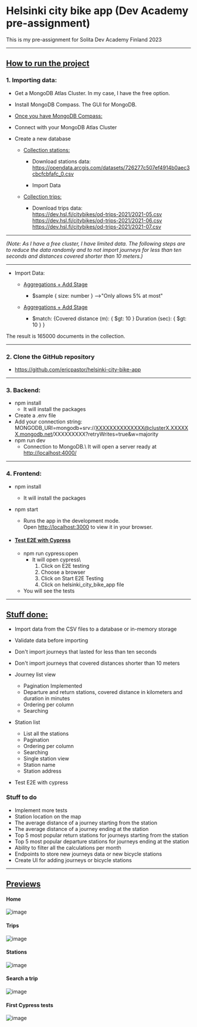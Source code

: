 # Helsinki city bike app (Dev Academy pre-assignment)

This is my pre-assignment for Solita Dev Academy Finland 2023

<hr>

## <ins>How to run the project

### 1. Importing data:

* Get a MongoDB Atlas Cluster. In my case, I have the free option.

* Install MongoDB Compass. The GUI for MongoDB.

* <ins>Once you have MongoDB Compass:

* Connect with your MongoDB Atlas Cluster

* Create a new database

    * <ins>Collection stations:

        * Download stations data:<br>
            https://opendata.arcgis.com/datasets/726277c507ef4914b0aec3cbcfcbfafc_0.csv

        * Import Data

    * <ins>Collection trips:

        * Download trips data:<br>
        https://dev.hsl.fi/citybikes/od-trips-2021/2021-05.csv<br>
        https://dev.hsl.fi/citybikes/od-trips-2021/2021-06.csv<br>
        https://dev.hsl.fi/citybikes/od-trips-2021/2021-07.csv

<hr>
<i>(Note: As I have a free cluster, I have limited data. The following steps are to reduce the data 
randomly and to not import journeys for less than ten seconds and distances covered shorter than 10 meters.)</i> 
<hr>

* Import Data:

    * <ins>Aggregations + Add Stage
        * $sample { size: number }  -->"Only allows 5% at most"

    * <ins>Aggregations + Add Stage

        * $match: {Covered distance (m): { $gt: 10  }
            Duration (sec): { $gt: 10  }
            }
        
<span>The result is 165000 documents in the collection.

<hr>

### 2. Clone the GitHub repository

* https://github.com/ericpastor/helsinki-city-bike-app

<hr>

### 3. Backend: 
    
* npm install
    * It will install the packages
* Create a .env file
* Add your connection string:<br>
    MONGODB_URI=mongodb+srv://XXXXXXXXXXXXXX@clusterX.XXXXXX.mongodb.net/XXXXXXXXX?retryWrites=true&w=majority 
* npm run dev
    * Connection to MongoDB.\ 
      It will open a server ready at <http://localhost:4000/>

<hr>

### 4. Frontend: 

* npm install
    * It will install the packages
* npm start
    * Runs the app in the development mode.\
      Open [http://localhost:3000](http://localhost:3000) to view it in your browser.

* #### <ins>Test E2E with Cypress

    * npm run cypress:open
        * It will open cypress\
            1. Click on E2E testing
            2. Choose a browser
            3. Click on Start E2E Testing 
            4. Click on helsinki_city_bike_app file
    * You will see the tests

<hr>
        
## <ins>Stuff done:

* Import data from the CSV files to a database or in-memory storage
* Validate data before importing
* Don't import journeys that lasted for less than ten seconds
* Don't import journeys that covered distances shorter than 10 meters
        
* Journey list view
    * Pagination Implemented
    * Departure and return stations, covered distance in kilometers and duration in minutes
    * Ordering per column
    * Searching
          
* Station list
    * List all the stations
    * Pagination
    * Ordering per column
    * Searching
    * Single station view
    * Station name
    * Station address

* Test E2E with cypress

### Stuff to do 
* Implement more tests
* Station location on the map
* The average distance of a journey starting from the station
* The average distance of a journey ending at the station
* Top 5 most popular return stations for journeys starting from the station
* Top 5 most popular departure stations for journeys ending at the station
* Ability to filter all the calculations per month
* Endpoints to store new journeys data or new bicycle stations
* Create UI for adding journeys or bicycle stations

<hr>

## <ins>Previews

#### Home 

![image](https://github.com/ericpastor/helsinki-city-bike-app/assets/110885492/f6d99a8c-4b4e-4be0-bd25-2a9c36db4f22)

#### Trips 

![image](https://github.com/ericpastor/helsinki-city-bike-app/assets/110885492/ab0da94f-b80e-476f-baa0-2acd989cc1b9)

#### Stations 

![image](https://github.com/ericpastor/helsinki-city-bike-app/assets/110885492/8270328d-811b-4497-bf20-01986d0a20af)

#### Search a trip

![image](https://github.com/ericpastor/helsinki-city-bike-app/assets/110885492/8eeb1562-914f-42b7-b34e-ff6f3ef0df63)


#### First Cypress tests

![image](https://github.com/ericpastor/helsinki-city-bike-app/assets/110885492/230a95f2-9677-42a3-93a9-5a99def3fda4)



